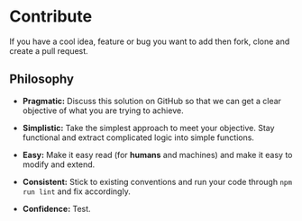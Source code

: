 # Contribute

If you have a cool idea, feature or bug you want to add then fork, clone and create a pull request.

## Philosophy

* **Pragmatic:** Discuss this solution on GitHub so that we can get a clear objective of what you are trying to achieve.

* **Simplistic:** Take the simplest approach to meet your objective. Stay functional and extract complicated logic into simple functions.

* **Easy:** Make it easy read (for **humans** and machines) and make it easy to modify and extend.

* **Consistent:** Stick to existing conventions and run your code through `npm run lint` and fix accordingly.

* **Confidence:** Test.
